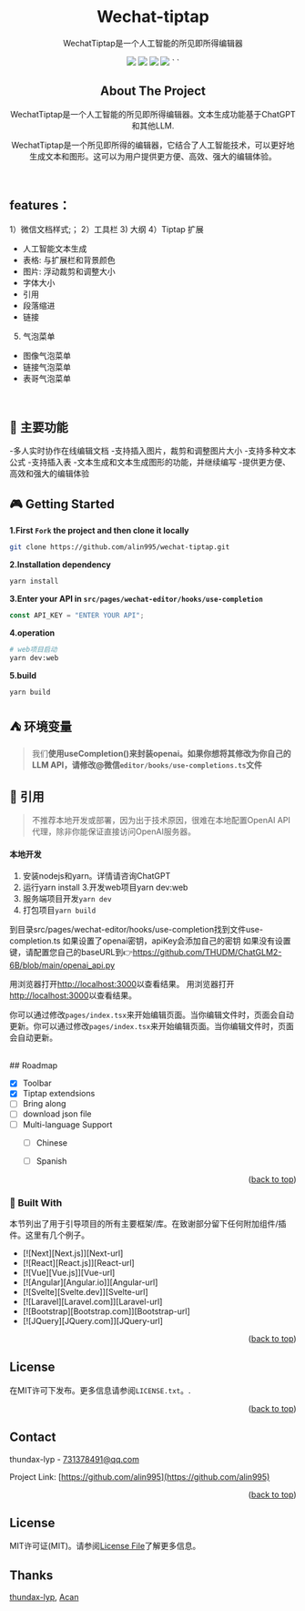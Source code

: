 <div align="center">

<h1 align="center">Wechat-tiptap</h1>

WechatTiptap是一个人工智能的所见即所得编辑器

<img aligin="center" src="/doc/image/image-001.png" />
<img aligin="center" src="/doc/image/image-002.png" />
<img aligin="center" src="/doc/image/image-003.png" />
<img aligin="center" src="/doc/image/image-004.png" />
`	`

## About The Project

WechatTiptap是一个人工智能的所见即所得编辑器。文本生成功能基于ChatGPT和其他LLM.

WechatTiptap是一个所见即所得的编辑器，它结合了人工智能技术，可以更好地生成文本和图形。这可以为用户提供更方便、高效、强大的编辑体验。


</div>
<br/>

## features：

1）微信文档样式;；
2）工具栏 
3) 大纲
4）Tiptap 扩展

- 人工智能文本生成
- 表格: 与扩展栏和背景颜色
- 图片: 浮动裁剪和调整大小
- 字体大小
- 引用
- 段落缩进
- 链接

5. 气泡菜单

- 图像气泡菜单
- 链接气泡菜单
- 表哥气泡菜单
</br>


## 🤖 主要功能

-多人实时协作在线编辑文档
-支持插入图片，裁剪和调整图片大小
-支持多种文本公式
-支持插入表
-文本生成和文本生成图形的功能，并继续编写
-提供更方便、高效和强大的编辑体验

## 🎮 Getting Started

**1.First `Fork` the project and then clone it locally**

```bash
git clone https://github.com/alin995/wechat-tiptap.git
```

**2.Installation dependency**

```bash
yarn install
```

**3.Enter your API in `src/pages/wechat-editor/hooks/use-completion`**

```js
const API_KEY = "ENTER YOUR API";
```

**4.operation**

```bash
# web项目启动
yarn dev:web
```

**5.build**

```bash
yarn build
```

## ⛺️ 环境变量

> 我们**使用useCompletion()来封装openai。如果你想将其修改为你自己的LLM API，请修改@微信` editor/books/use-completions.ts `文件**

## 🚧 引用

> 不推荐本地开发或部署，因为出于技术原因，很难在本地配置OpenAI API代理，除非你能保证直接访问OpenAI服务器。

#### 本地开发

1.  安装nodejs和yarn。详情请咨询ChatGPT
2. 运行yarn install
3.开发web项目yarn dev:web
4. 服务端项目开发` yarn dev `
5. 打包项目` yarn build `

到目录src/pages/wechat-editor/hooks/use-completion找到文件use-completion.ts
如果设置了openai密钥，apiKey会添加自己的密钥
如果没有设置键，请配置您自己的baseURL到👉https://github.com/THUDM/ChatGLM2-6B/blob/main/openai_api.py

用浏览器打开[http://localhost:3000](http://localhost:3000)以查看结果。
用浏览器打开[http://localhost:3000](http://localhost:3000)以查看结果。

你可以通过修改`pages/index.tsx`来开始编辑页面。当你编辑文件时，页面会自动更新。你可以通过修改`pages/index.tsx`来开始编辑页面。当你编辑文件时，页面会自动更新。

<br/>
## Roadmap

- [x] Toolbar
- [x] Tiptap extendsions
- [ ] Bring along
- [ ] download json file
- [ ] Multi-language Support
  - [ ] Chinese
  - [ ] Spanish


<p align="right">(<a href="#readme-top">back to top</a>)</p>


### 📖 Built With

本节列出了用于引导项目的所有主要框架/库。在致谢部分留下任何附加组件/插件。这里有几个例子。

* [![Next][Next.js]][Next-url]
* [![React][React.js]][React-url]
* [![Vue][Vue.js]][Vue-url]
* [![Angular][Angular.io]][Angular-url]
* [![Svelte][Svelte.dev]][Svelte-url]
* [![Laravel][Laravel.com]][Laravel-url]
* [![Bootstrap][Bootstrap.com]][Bootstrap-url]
* [![JQuery][JQuery.com]][JQuery-url]



<p align="right">(<a href="#readme-top">back to top</a>)</p>

## License

在MIT许可下发布。更多信息请参阅`LICENSE.txt`。.

<p align="right">(<a href="#readme-top">back to top</a>)</p>

<!-- CONTACT -->

## Contact

thundax-lyp - 731378491@qq.com

Project Link: [https://github.com/alin995](https://github.com/alin995)

<p align="right">(<a href="#readme-top">back to top</a>)</p>

## License

MIT许可证(MIT)。请参阅[License File](LICENSE.txt)了解更多信息。

## Thanks

[thundax-lyp](https://github.com/thundax-lyp),
[Acan](https://github.com/2864020625)

